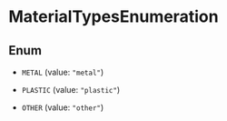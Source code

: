 
# MaterialTypesEnumeration

## Enum


* `METAL` (value: `"metal"`)

* `PLASTIC` (value: `"plastic"`)

* `OTHER` (value: `"other"`)



